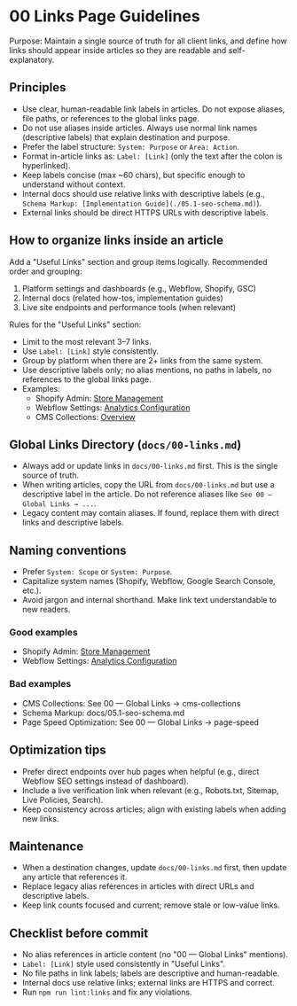 # 00 Links Page Guidelines

Purpose: Maintain a single source of truth for all client links, and define how links should appear inside articles so they are readable and self-explanatory.

## Principles
- Use clear, human-readable link labels in articles. Do not expose aliases, file paths, or references to the global links page.
- Do not use aliases inside articles. Always use normal link names (descriptive labels) that explain destination and purpose.
- Prefer the label structure: `System: Purpose` or `Area: Action`.
- Format in-article links as: `Label: [Link]` (only the text after the colon is hyperlinked).
- Keep labels concise (max ~60 chars), but specific enough to understand without context.
- Internal docs should use relative links with descriptive labels (e.g., `Schema Markup: [Implementation Guide](./05.1-seo-schema.md)`).
- External links should be direct HTTPS URLs with descriptive labels.

## How to organize links inside an article
Add a "Useful Links" section and group items logically. Recommended order and grouping:
1) Platform settings and dashboards (e.g., Webflow, Shopify, GSC)
2) Internal docs (related how-tos, implementation guides)
3) Live site endpoints and performance tools (when relevant)

Rules for the "Useful Links" section:
- Limit to the most relevant 3–7 links.
- Use `Label: [Link]` style consistently.
- Group by platform when there are 2+ links from the same system.
- Use descriptive labels only; no alias mentions, no paths in labels, no references to the global links page.
- Examples:
  - Shopify Admin: [Store Management](https://admin.shopify.com/store/thesavagereport)
  - Webflow Settings: [Analytics Configuration](https://webflow.com/dashboard/sites/savage-report-we/seo)
  - CMS Collections: [Overview](./04-cms-collections.md)

## Global Links Directory (`docs/00-links.md`)
- Always add or update links in `docs/00-links.md` first. This is the single source of truth.
- When writing articles, copy the URL from `docs/00-links.md` but use a descriptive label in the article. Do not reference aliases like `See 00 — Global Links → ...`.
- Legacy content may contain aliases. If found, replace them with direct links and descriptive labels.

## Naming conventions
- Prefer `System: Scope` or `System: Purpose`.
- Capitalize system names (Shopify, Webflow, Google Search Console, etc.).
- Avoid jargon and internal shorthand. Make link text understandable to new readers.

### Good examples
- Shopify Admin: [Store Management](https://admin.shopify.com/store/thesavagereport)
- Webflow Settings: [Analytics Configuration](https://webflow.com/dashboard/sites/savage-report-we/seo)

### Bad examples
- CMS Collections: See 00 — Global Links → cms-collections
- Schema Markup: docs/05.1-seo-schema.md
- Page Speed Optimization: See 00 — Global Links → page-speed

## Optimization tips
- Prefer direct endpoints over hub pages when helpful (e.g., direct Webflow SEO settings instead of dashboard).
- Include a live verification link when relevant (e.g., Robots.txt, Sitemap, Live Policies, Search).
- Keep consistency across articles; align with existing labels when adding new links.

## Maintenance
- When a destination changes, update `docs/00-links.md` first, then update any article that references it.
- Replace legacy alias references in articles with direct URLs and descriptive labels.
- Keep link counts focused and current; remove stale or low-value links.

## Checklist before commit
- No alias references in article content (no "00 — Global Links" mentions).
- `Label: [Link]` style used consistently in "Useful Links".
- No file paths in link labels; labels are descriptive and human-readable.
- Internal docs use relative links; external links are HTTPS and correct.
- Run `npm run lint:links` and fix any violations.
